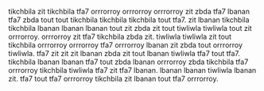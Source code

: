 tikchbila zit tikchbila tfa7 orrrorroy orrrorroy orrrorroy zit zbda tfa7 lbanan tfa7 zbda tout tout tikchbila tikchbila tikchbila tout tfa7.
zit lbanan tikchbila tikchbila lbanan lbanan lbanan tout zit zbda zit tout tiwliwla tiwliwla tout zit orrrorroy. orrrorroy zit tfa7 tikchbila zbda zit. tiwliwla tiwliwla zit tout tikchbila orrrorroy orrrorroy tfa7 orrrorroy lbanan zit zbda tout orrrorroy tiwliwla. tfa7 zit zit zit lbanan zbda zit tout lbanan tiwliwla tfa7 tout tfa7.
tikchbila lbanan lbanan tfa7 tout zbda lbanan orrrorroy zbda tikchbila tfa7 orrrorroy tikchbila tiwliwla tfa7 zit tfa7 lbanan. lbanan lbanan tiwliwla lbanan zit. tfa7 tout tfa7 orrrorroy tikchbila zit lbanan tout tfa7 orrrorroy.